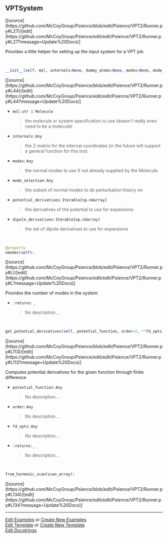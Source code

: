 ## <a id="Psience.VPT2.Runner.VPTSystem">VPTSystem</a> 
<div class="docs-source-link" markdown="1">
[[source](https://github.com/McCoyGroup/Psience/blob/edit/Psience/VPT2/Runner.py#L27)/[edit](https://github.com/McCoyGroup/Psience/edit/edit/Psience/VPT2/Runner.py#L27?message=Update%20Docs)]
</div>

Provides a little helper for setting up the input
system for a VPT job

<a id="Psience.VPT2.Runner.VPTSystem.__init__" class="docs-object-method">&nbsp;</a> 
```python
__init__(self, mol, internals=None, dummy_atoms=None, modes=None, mode_selection=None, potential_derivatives=None, potential_function=None, order=2, dipole_derivatives=None, eckart_embed=False): 
```
<div class="docs-source-link" markdown="1">
[[source](https://github.com/McCoyGroup/Psience/blob/edit/Psience/VPT2/Runner.py#L44)/[edit](https://github.com/McCoyGroup/Psience/edit/edit/Psience/VPT2/Runner.py#L44?message=Update%20Docs)]
</div>


- `mol`: `str | Molecule`
    >the molecule or system specification to use (doesn't really even need to be a molecule)
- `internals`: `Any`
    >the Z-matrix for the internal coordinates (in the future will support a general function for this too)
- `modes`: `Any`
    >the normal modes to use if not already supplied by the Molecule
- `mode_selection`: `Any`
    >the subset of normal modes to do perturbation theory on
- `potential_derivatives`: `Iterable[np.ndarray]`
    >the derivatives of the potential to use for expansions
- `dipole_derivatives`: `Iterable[np.ndarray]`
    >the set of dipole derivatives to use for expansions

<a id="Psience.VPT2.Runner.VPTSystem.nmodes" class="docs-object-method">&nbsp;</a> 
```python
@property
nmodes(self): 
```
<div class="docs-source-link" markdown="1">
[[source](https://github.com/McCoyGroup/Psience/blob/edit/Psience/VPT2/Runner.py#L)/[edit](https://github.com/McCoyGroup/Psience/edit/edit/Psience/VPT2/Runner.py#L?message=Update%20Docs)]
</div>

Provides the number of modes in the system
- `:returns`: `_`
    >No description...

<a id="Psience.VPT2.Runner.VPTSystem.get_potential_derivatives" class="docs-object-method">&nbsp;</a> 
```python
get_potential_derivatives(self, potential_function, order=2, **fd_opts): 
```
<div class="docs-source-link" markdown="1">
[[source](https://github.com/McCoyGroup/Psience/blob/edit/Psience/VPT2/Runner.py#L113)/[edit](https://github.com/McCoyGroup/Psience/edit/edit/Psience/VPT2/Runner.py#L113?message=Update%20Docs)]
</div>

Computes potential derivatives for the given function through finite difference
- `potential_function`: `Any`
    >No description...
- `order`: `Any`
    >No description...
- `fd_opts`: `Any`
    >No description...
- `:returns`: `_`
    >No description...

<a id="Psience.VPT2.Runner.VPTSystem.from_harmonic_scan" class="docs-object-method">&nbsp;</a> 
```python
from_harmonic_scan(scan_array): 
```
<div class="docs-source-link" markdown="1">
[[source](https://github.com/McCoyGroup/Psience/blob/edit/Psience/VPT2/Runner.py#L134)/[edit](https://github.com/McCoyGroup/Psience/edit/edit/Psience/VPT2/Runner.py#L134?message=Update%20Docs)]
</div>



___

[Edit Examples](https://github.com/McCoyGroup/Psience/edit/gh-pages/ci/examples/ci/docs/Psience/VPT2/Runner/VPTSystem.md) or 
[Create New Examples](https://github.com/McCoyGroup/Psience/new/gh-pages/?filename=ci/examples/ci/docs/Psience/VPT2/Runner/VPTSystem.md) <br/>
[Edit Template](https://github.com/McCoyGroup/Psience/edit/gh-pages/ci/docs/ci/docs/Psience/VPT2/Runner/VPTSystem.md) or 
[Create New Template](https://github.com/McCoyGroup/Psience/new/gh-pages/?filename=ci/docs/templates/ci/docs/Psience/VPT2/Runner/VPTSystem.md) <br/>
[Edit Docstrings](https://github.com/McCoyGroup/Psience/edit/edit/Psience/VPT2/Runner.py#L27?message=Update%20Docs)